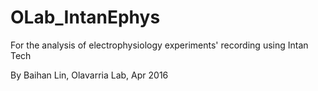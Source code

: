 # OLab_IntanEphys

For the analysis of electrophysiology experiments' recording using Intan Tech  

By Baihan Lin, Olavarria Lab, Apr 2016
